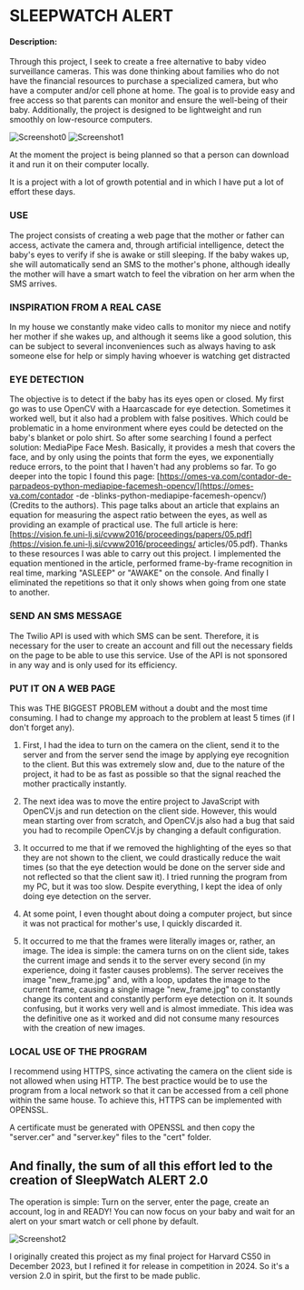 # SLEEPWATCH ALERT

#### Description:

Through this project, I seek to create a free alternative to baby video surveillance cameras. This was done thinking about families who do not have the financial resources to purchase a specialized camera, but who have a computer and/or cell phone at home. The goal is to provide easy and free access so that parents can monitor and ensure the well-being of their baby. Additionally, the project is designed to be lightweight and run smoothly on low-resource computers.

![Screenshot0](https://i.ibb.co/jLNTdhg/Screenshot.png)
![Screenshot1](https://i.ibb.co/X3sSc80/Screenshot-1.png)

At the moment the project is being planned so that a person can download it and run it on their computer locally.

It is a project with a lot of growth potential and in which I have put a lot of effort these days.


### USE
The project consists of creating a web page that the mother or father can access, activate the camera and, through artificial intelligence, detect the baby's eyes to verify if she is awake or still sleeping. If the baby wakes up, she will automatically send an SMS to the mother's phone, although ideally the mother will have a smart watch to feel the vibration on her arm when the SMS arrives.

### INSPIRATION FROM A REAL CASE
In my house we constantly make video calls to monitor my niece and notify her mother if she wakes up, and although it seems like a good solution, this can be subject to several inconveniences such as always having to ask someone else for help or simply having whoever is watching get distracted

### EYE DETECTION
The objective is to detect if the baby has its eyes open or closed. My first go was to use OpenCV with a Haarcascade for eye detection. Sometimes it worked well, but it also had a problem with false positives. Which could be problematic in a home environment where eyes could be detected on the baby's blanket or polo shirt. So after some searching I found a perfect solution: MediaPipe Face Mesh. Basically, it provides a mesh that covers the face, and by only using the points that form the eyes, we exponentially reduce errors, to the point that I haven't had any problems so far. To go deeper into the topic I found this page: [https://omes-va.com/contador-de-parpadeos-python-mediapipe-facemesh-opencv/](https://omes-va.com/contador -de -blinks-python-mediapipe-facemesh-opencv/) (Credits to the authors). This page talks about an article that explains an equation for measuring the aspect ratio between the eyes, as well as providing an example of practical use. The full article is here: [https://vision.fe.uni-lj.si/cvww2016/proceedings/papers/05.pdf](https://vision.fe.uni-lj.si/cvww2016/proceedings/ articles/05.pdf). Thanks to these resources I was able to carry out this project. I implemented the equation mentioned in the article, performed frame-by-frame recognition in real time, marking "ASLEEP" or "AWAKE" on the console. And finally I eliminated the repetitions so that it only shows when going from one state to another.

### SEND AN SMS MESSAGE
The Twilio API is used with which SMS can be sent. Therefore, it is necessary for the user to create an account and fill out the necessary fields on the page to be able to use this service. Use of the API is not sponsored in any way and is only used for its efficiency.

### PUT IT ON A WEB PAGE
This was THE BIGGEST PROBLEM without a doubt and the most time consuming. I had to change my approach to the problem at least 5 times (if I don't forget any).

1. First, I had the idea to turn on the camera on the client, send it to the server and from the server send the image by applying eye recognition to the client. But this was extremely slow and, due to the nature of the project, it had to be as fast as possible so that the signal reached the mother practically instantly.

2. The next idea was to move the entire project to JavaScript with OpenCV.js and run detection on the client side. However, this would mean starting over from scratch, and OpenCV.js also had a bug that said you had to recompile OpenCV.js by changing a default configuration.

3. It occurred to me that if we removed the highlighting of the eyes so that they are not shown to the client, we could drastically reduce the wait times (so that the eye detection would be done on the server side and not reflected so that the client saw it). I tried running the program from my PC, but it was too slow. Despite everything, I kept the idea of ​​only doing eye detection on the server.

4. At some point, I even thought about doing a computer project, but since it was not practical for mother's use, I quickly discarded it.

5. It occurred to me that the frames were literally images or, rather, an image. The idea is simple: the camera turns on on the client side, takes the current image and sends it to the server every second (in my experience, doing it faster causes problems). The server receives the image "new_frame.jpg" and, with a loop, updates the image to the current frame, causing a single image "new_frame.jpg" to constantly change its content and constantly perform eye detection on it. It sounds confusing, but it works very well and is almost immediate. This idea was the definitive one as it worked and did not consume many resources with the creation of new images.

### LOCAL USE OF THE PROGRAM
I recommend using HTTPS, since activating the camera on the client side is not allowed when using HTTP. The best practice would be to use the program from a local network so that it can be accessed from a cell phone within the same house. To achieve this, HTTPS can be implemented with OPENSSL.

A certificate must be generated with OPENSSL and then copy the "server.cer" and "server.key" files to the "cert" folder.


## And finally, the sum of all this effort led to the creation of SleepWatch ALERT 2.0
The operation is simple: Turn on the server, enter the page, create an account, log in and READY! You can now focus on your baby and wait for an alert on your smart watch or cell phone by default.

![Screenshot2](https://i.ibb.co/NVcsPm6/Screenshot-2.png)

I originally created this project as my final project for Harvard CS50 in December 2023, but I refined it for release in competition in 2024. So it's a version 2.0 in spirit, but the first to be made public.
